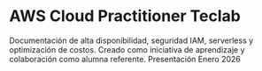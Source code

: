 # AWS Cloud Practitioner Teclab
Documentación de alta disponibilidad, seguridad IAM, serverless y optimización de costos. Creado como iniciativa de aprendizaje y colaboración como alumna referente.
Presentación Enero 2026
